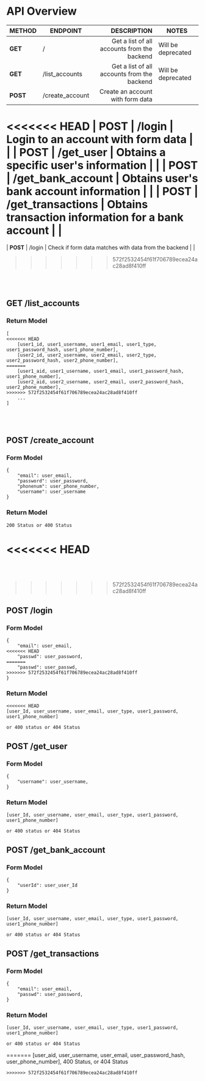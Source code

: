 # API Overview
| METHOD | ENDPOINT | DESCRIPTION | NOTES
| --- | --- | --: |--- |
| **GET** |  / | Get a list of all accounts from the backend | Will be deprecated |
| **GET** |  /list_accounts | Get a list of all accounts from the backend | Will be deprecated |
| **POST** |  /create_account | Create an account with form data | |
<<<<<<< HEAD
| **POST** |  /login | Login to an account with form data | |
| **POST** |  /get_user | Obtains a specific user's information | |
| **POST** |  /get_bank_account | Obtains user's bank account information | |
| **POST** |  /get_transactions | Obtains transaction information for a bank account | |
=======
| **POST** |  /login | Check if form data matches with data from the backend | |
>>>>>>> 572f2532454f61f706789ecea24ac28ad8f410ff

<br>
<br>

## GET /list_accounts
### Return Model
```
[
<<<<<<< HEAD
    [user1_id, user1_username, user1_email, user1_type, user1_password_hash, user1_phone_number],
    [user2_id, user2_username, user2_email, user2_type, user2_password_hash, user2_phone_number],
=======
    [user1_aid, user1_username, user1_email, user1_password_hash, user1_phone_number],
    [user2_aid, user2_username, user2_email, user2_password_hash, user2_phone_number],
>>>>>>> 572f2532454f61f706789ecea24ac28ad8f410ff
    ...
]
```

<br>
<br>

## POST /create_account
### Form Model
```
{
    "email": user_email,
    "password": user_password,
    "phonenum": user_phone_number,
    "username": user_username
}
```
### Return Model
```
200 Status or 400 Status
```
<<<<<<< HEAD
=======
<br>
<br>

>>>>>>> 572f2532454f61f706789ecea24ac28ad8f410ff
## POST /login
### Form Model
```
{
    "email": user_email,
<<<<<<< HEAD
    "passwd": user_password,
=======
    "passwd": user_passwd,
>>>>>>> 572f2532454f61f706789ecea24ac28ad8f410ff
}
```
### Return Model
```
<<<<<<< HEAD
[user_Id, user_username, user_email, user_type, user1_password, user1_phone_number]

or 400 status or 404 Status
```
## POST /get_user
### Form Model
```
{
    "username": user_username,
}
```
### Return Model
```
[user_Id, user_username, user_email, user_type, user1_password, user1_phone_number]

or 400 status or 404 Status
```
## POST /get_bank_account
### Form Model
```
{
    "userId": user_user_Id 
}
```
### Return Model
```
[user_Id, user_username, user_email, user_type, user1_password, user1_phone_number]

or 400 status or 404 Status
```
## POST /get_transactions
### Form Model
```
{
    "email": user_email,
    "passwd": user_password,
}
```
### Return Model
```
[user_Id, user_username, user_email, user_type, user1_password, user1_phone_number]

or 400 status or 404 Status
```
=======
[user_aid, user_username, user_email, user_password_hash, user_phone_number], 400 Status, or 404 Status
```
>>>>>>> 572f2532454f61f706789ecea24ac28ad8f410ff

